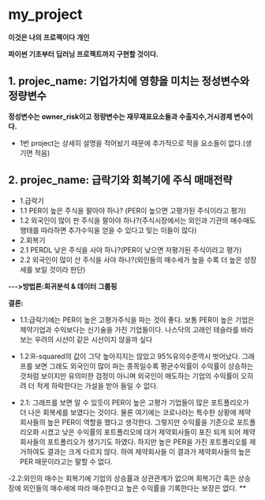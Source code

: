 # my_project

**이것은 나의 프로젝이다 개인**


**파이썬 기초부터 딥러닝 프로젝트까지 구현할 것이다.**




## 1. projec_name: 기업가치에 영향을 미치는 정성변수와 정량변수

**정성변수는 owner_risk이고 정량변수는 재무재표요소들과 수출지수,거시경제 변수이다.**
- 1번 project는 상세히 설명을 적어놨기 때문에 추가적으로 적을 요소들이 없다.(생기면 적음)

## 2. projec_name: 급락기와 회복기에 주식 매매전략
- 1.급락기 
-   1.1 PER이 높은 주식을 팔아야 하나? (PER이 높으면 고평가된 주식이라고 평가)
-   1.2 외국인이 많이 판 주식을 팔아야 하나?(주식시장에서는 외인과 기관의 매수매도 행태를 따라하면 추가수익을 얻을 수 있다고 밎는 이들이 많다)
- 2.회복기
-   2.1 PERDL 낮은 주식을 사야 하나?(PER이 낮으면 저평가된 주식이라고 평가)
-   2.2 외국인이 많이 산 주식을 사야 하나?(외인들의 매수세가 높을 수록 더 높은 성장세를 보일 것이라 판단)

**--->방법론:회귀분석 & 데이터 그룹핑**



**결론:** 
- 1.1:급락기에는 PER이 높은 고평가주식을 파는 것이 좋다. 보통 PER이 높은 기업은 제약기업과 수익보다는 신기술을 가진 기업들이다. 나스닥의 고래인 테슬라를 바라보는 우려의  시선이 같은 시선이지 않을까 싶다

- 1.2:R-squared의 값이 그닥 높아지지는 않았고 95%유의수준역시 벗어났다. 그래프를 보면 그래도 외국인이 많이 파는 종목일수록 평균수익률이 수익률이 상승하는 것처럼 보이지만 유의미한 검정이 아니며 외국인이 매도하는 기업의 수익률이 오히려 더 적게 하락한다는 가설을 받아 들일 수 없다. 

- 2.1: 그래프를 보면 알 수 있듯이 PER이 높은 고평가 기업들이 많은 포트폴리오가 더 나은 회복세를 보였다는 것이다. 물론 여기에는 코로나라는 특수한 상황에 제약회사들의 높은 PER이 역할을 했다고 생각한다. 그렇지만 수익률을 기준으로 포트폴리오화 시켰고 낮은 수익률의 포트폴리오에 대거 제약회사들이 포진 되게 되어 제약회사들의 포트폴리오가 생기기도 하였다. 하지만 높은 PER을 가진 포트폴리오를 제거하여도 결과는 크게 다르지 않다. 하여 제약회사들 이 결과가 제약회사들의 높은 PER 때문이라고는 말할 수 없다. 

-2.2:외인의 매수는 회복기에 기업의 상승률과 상관관계가 없으며 회복기간 혹은 상승장에 외인들의 매수세에 따라 매수한다고 높은 수익률을 기록한다는 보장은 없다. **
